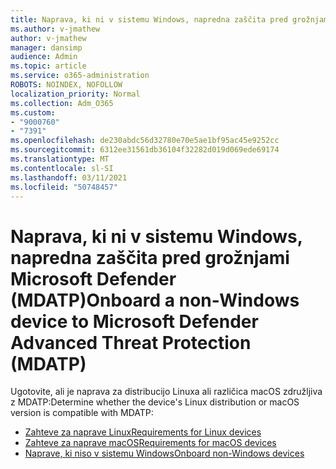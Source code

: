 ```yaml
---
title: Naprava, ki ni v sistemu Windows, napredna zaščita pred grožnjami Microsoft Defender (MDATP)
ms.author: v-jmathew
author: v-jmathew
manager: dansimp
audience: Admin
ms.topic: article
ms.service: o365-administration
ROBOTS: NOINDEX, NOFOLLOW
localization_priority: Normal
ms.collection: Adm_O365
ms.custom:
- "9000760"
- "7391"
ms.openlocfilehash: de230abdc56d32780e70e5ae1bf95ac45e9252cc
ms.sourcegitcommit: 6312ee31561db36104f32282d019d069ede69174
ms.translationtype: MT
ms.contentlocale: sl-SI
ms.lasthandoff: 03/11/2021
ms.locfileid: "50748457"
---
```

# <a name="onboard-a-non-windows-device-to-microsoft-defender-advanced-threat-protection-mdatp"></a><span data-ttu-id="87715-102">Naprava, ki ni v sistemu Windows, napredna zaščita pred grožnjami Microsoft Defender (MDATP)</span><span class="sxs-lookup"><span data-stu-id="87715-102">Onboard a non-Windows device to Microsoft Defender Advanced Threat Protection (MDATP)</span></span>

<span data-ttu-id="87715-103">Ugotovite, ali je naprava za distribucijo Linuxa ali različica macOS združljiva z MDATP:</span><span class="sxs-lookup"><span data-stu-id="87715-103">Determine whether the device's Linux distribution or macOS version is compatible with MDATP:</span></span>

- [<span data-ttu-id="87715-104">Zahteve za naprave Linux</span><span class="sxs-lookup"><span data-stu-id="87715-104">Requirements for Linux devices</span></span>](https://go.microsoft.com/fwlink/?linkid=2143462)
- [<span data-ttu-id="87715-105">Zahteve za naprave macOS</span><span class="sxs-lookup"><span data-stu-id="87715-105">Requirements for macOS devices</span></span>](https://go.microsoft.com/fwlink/?linkid=2143461)
- [<span data-ttu-id="87715-106">Naprave, ki niso v sistemu Windows</span><span class="sxs-lookup"><span data-stu-id="87715-106">Onboard non-Windows devices</span></span>](https://go.microsoft.com/fwlink/?linkid=2143628)
